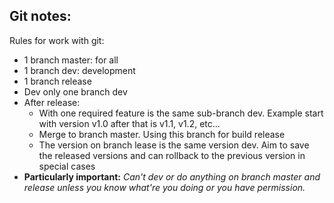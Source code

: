 ## Git notes:

Rules for work with git:
-   1 branch master: for all
-   1 branch dev: development
-   1 branch release
-   Dev only one branch dev
-   After release:
    +   With one required feature is the same sub-branch dev. Example start with version v1.0 after that is v1.1, v1.2, etc...
    +   Merge to branch master. Using this branch for build release
    +   The version on branch lease is the same version dev. Aim to save the released versions and can rollback to the previous version in special cases
- **Particularly important:** *Can't dev or do anything on branch master and release unless you know what're you doing or you have permission.*